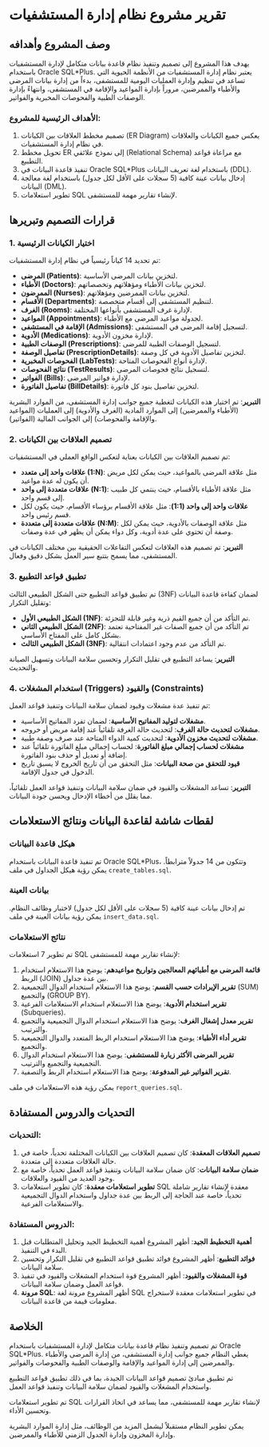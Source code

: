 # تقرير مشروع نظام إدارة المستشفيات

## وصف المشروع وأهدافه

يهدف هذا المشروع إلى تصميم وتنفيذ نظام قاعدة بيانات متكامل لإدارة المستشفيات باستخدام Oracle SQL*Plus. يعتبر نظام إدارة المستشفيات من الأنظمة الحيوية التي تساعد في تنظيم وإدارة العمليات اليومية للمستشفى، بدءاً من إدارة بيانات المرضى والأطباء والممرضين، مروراً بإدارة المواعيد والإقامة في المستشفى، وانتهاءً بإدارة الوصفات الطبية والفحوصات المخبرية والفواتير.

### الأهداف الرئيسية للمشروع:

1. تصميم مخطط العلاقات بين الكيانات (ER Diagram) يعكس جميع الكيانات والعلاقات في نظام إدارة المستشفيات.
2. تحويل مخطط ER إلى نموذج علائقي (Relational Schema) مع مراعاة قواعد التطبيع.
3. تنفيذ قاعدة البيانات في Oracle SQL*Plus باستخدام لغة تعريف البيانات (DDL).
4. إدخال بيانات عينة كافية (5 سجلات على الأقل لكل جدول) باستخدام لغة معالجة البيانات (DML).
5. تطوير استعلامات SQL لإنشاء تقارير مهمة للمستشفى.

## قرارات التصميم وتبريرها

### 1. اختيار الكيانات الرئيسية

تم تحديد 14 كياناً رئيسياً في نظام إدارة المستشفيات:

- **المرضى (Patients)**: لتخزين بيانات المرضى الأساسية.
- **الأطباء (Doctors)**: لتخزين بيانات الأطباء ومؤهلاتهم وتخصصاتهم.
- **الممرضون (Nurses)**: لتخزين بيانات الممرضين ومؤهلاتهم.
- **الأقسام (Departments)**: لتنظيم المستشفى إلى أقسام متخصصة.
- **الغرف (Rooms)**: لإدارة غرف المستشفى بأنواعها المختلفة.
- **المواعيد (Appointments)**: لجدولة مواعيد المرضى مع الأطباء.
- **الإقامة في المستشفى (Admissions)**: لتسجيل إقامة المرضى في المستشفى.
- **الأدوية (Medications)**: لإدارة مخزون الأدوية.
- **الوصفات الطبية (Prescriptions)**: لتسجيل الوصفات الطبية للمرضى.
- **تفاصيل الوصفة (PrescriptionDetails)**: لتخزين تفاصيل الأدوية في كل وصفة.
- **الفحوصات المخبرية (LabTests)**: لإدارة أنواع الفحوصات المتاحة.
- **نتائج الفحوصات (TestResults)**: لتسجيل نتائج فحوصات المرضى.
- **الفواتير (Bills)**: لإدارة فواتير المرضى.
- **تفاصيل الفاتورة (BillDetails)**: لتخزين تفاصيل بنود كل فاتورة.

**التبرير**: تم اختيار هذه الكيانات لتغطية جميع جوانب إدارة المستشفى، من الموارد البشرية (الأطباء والممرضين) إلى الموارد المادية (الغرف والأدوية) إلى العمليات (المواعيد والإقامة والفحوصات) إلى الجوانب المالية (الفواتير).

### 2. تصميم العلاقات بين الكيانات

تم تصميم العلاقات بين الكيانات بعناية لتعكس الواقع العملي في المستشفيات:

- **علاقات واحد إلى متعدد (1:N)**: مثل علاقة المرضى بالمواعيد، حيث يمكن لكل مريض أن يكون له عدة مواعيد.
- **علاقات متعددة إلى واحد (N:1)**: مثل علاقة الأطباء بالأقسام، حيث ينتمي كل طبيب إلى قسم واحد.
- **علاقات واحد إلى واحد (1:1)**: مثل علاقة الأقسام برؤساء الأقسام، حيث يكون لكل قسم رئيس واحد.
- **علاقات متعددة إلى متعددة (N:M)**: مثل علاقة الوصفات بالأدوية، حيث يمكن لكل وصفة أن تحتوي على عدة أدوية، وكل دواء يمكن أن يظهر في عدة وصفات.

**التبرير**: تم تصميم هذه العلاقات لتعكس التفاعلات الحقيقية بين مختلف الكيانات في المستشفى، مما يسمح بتتبع سير العمل بشكل دقيق وفعال.

### 3. تطبيق قواعد التطبيع

تم تطبيق قواعد التطبيع حتى الشكل الطبيعي الثالث (3NF) لضمان كفاءة قاعدة البيانات وتقليل التكرار:

- **الشكل الطبيعي الأول (1NF)**: تم التأكد من أن جميع القيم ذرية وغير قابلة للتجزئة.
- **الشكل الطبيعي الثاني (2NF)**: تم التأكد من أن جميع الصفات غير المفتاحية تعتمد بشكل كامل على المفتاح الأساسي.
- **الشكل الطبيعي الثالث (3NF)**: تم التأكد من عدم وجود اعتمادات انتقالية.

**التبرير**: يساعد التطبيع في تقليل التكرار وتحسين سلامة البيانات وتسهيل الصيانة والتحديث.

### 4. استخدام المشغلات (Triggers) والقيود (Constraints)

تم تنفيذ عدة مشغلات وقيود لضمان سلامة البيانات وتنفيذ قواعد العمل:

- **مشغلات لتوليد المفاتيح الأساسية**: لضمان تفرد المفاتيح الأساسية.
- **مشغلات لتحديث حالة الغرف**: لتحديث حالة الغرفة تلقائياً عند إقامة مريض أو خروجه.
- **مشغلات لتحديث مخزون الأدوية**: لتحديث كمية الدواء المتاحة عند صرف وصفة طبية.
- **مشغلات لحساب إجمالي مبلغ الفاتورة**: لحساب إجمالي مبلغ الفاتورة تلقائياً عند إضافة أو تعديل أو حذف بنود الفاتورة.
- **قيود للتحقق من صحة البيانات**: مثل التحقق من أن تاريخ الخروج لا يسبق تاريخ الدخول في جدول الإقامة.

**التبرير**: تساعد المشغلات والقيود في ضمان سلامة البيانات وتنفيذ قواعد العمل تلقائياً، مما يقلل من أخطاء الإدخال ويحسن جودة البيانات.

## لقطات شاشة لقاعدة البيانات ونتائج الاستعلامات

### هيكل قاعدة البيانات

تم تنفيذ قاعدة البيانات باستخدام Oracle SQL*Plus، وتتكون من 14 جدولاً مترابطاً. يمكن رؤية هيكل الجداول في ملف `create_tables.sql`.

### بيانات العينة

تم إدخال بيانات عينة كافية (5 سجلات على الأقل لكل جدول) لاختبار وظائف النظام. يمكن رؤية بيانات العينة في ملف `insert_data.sql`.

### نتائج الاستعلامات

تم تطوير 7 استعلامات SQL لإنشاء تقارير مهمة للمستشفى:

1. **قائمة المرضى مع أطبائهم المعالجين وتواريخ مواعيدهم**: يوضح هذا الاستعلام استخدام الربط (JOIN) بين عدة جداول.
2. **تقرير الإيرادات حسب القسم**: يوضح هذا الاستعلام استخدام الدوال التجميعية (SUM) والتجميع (GROUP BY).
3. **تقرير استخدام الأدوية**: يوضح هذا الاستعلام استخدام الاستعلامات الفرعية (Subqueries).
4. **تقرير معدل إشغال الغرف**: يوضح هذا الاستعلام استخدام الدوال التجميعية والتجميع والترتيب.
5. **تقرير أداء الأطباء**: يوضح هذا الاستعلام استخدام الربط المتعدد والدوال التجميعية والتجميع.
6. **تقرير المرضى الأكثر زيارة للمستشفى**: يوضح هذا الاستعلام استخدام الدوال التجميعية والتجميع والترتيب.
7. **تقرير الفواتير غير المدفوعة**: يوضح هذا الاستعلام استخدام الربط والتصفية.

يمكن رؤية هذه الاستعلامات في ملف `report_queries.sql`.

## التحديات والدروس المستفادة

### التحديات:

1. **تصميم العلاقات المعقدة**: كان تصميم العلاقات بين الكيانات المختلفة تحدياً، خاصة في حالة العلاقات متعددة إلى متعددة.
2. **ضمان سلامة البيانات**: كان ضمان سلامة البيانات وتنفيذ قواعد العمل تحدياً، خاصة مع وجود العديد من القيود والعلاقات.
3. **تطوير استعلامات معقدة**: كان تطوير استعلامات SQL معقدة لإنشاء تقارير شاملة تحدياً، خاصة عند الحاجة إلى الربط بين عدة جداول واستخدام الدوال التجميعية والاستعلامات الفرعية.

### الدروس المستفادة:

1. **أهمية التخطيط الجيد**: أظهر المشروع أهمية التخطيط الجيد وتحليل المتطلبات قبل البدء في التنفيذ.
2. **فوائد التطبيع**: أظهر المشروع فوائد تطبيق قواعد التطبيع في تقليل التكرار وتحسين سلامة البيانات.
3. **قوة المشغلات والقيود**: أظهر المشروع قوة استخدام المشغلات والقيود في تنفيذ قواعد العمل وضمان سلامة البيانات.
4. **مرونة SQL**: أظهر المشروع مرونة لغة SQL في تطوير استعلامات معقدة لاستخراج معلومات قيمة من قاعدة البيانات.

## الخلاصة

تم تصميم وتنفيذ نظام قاعدة بيانات متكامل لإدارة المستشفيات باستخدام Oracle SQL*Plus. يغطي النظام جميع جوانب إدارة المستشفى، من إدارة المرضى والأطباء والممرضين إلى إدارة المواعيد والإقامة والوصفات الطبية والفحوصات والفواتير.

تم تطبيق مبادئ تصميم قواعد البيانات الجيدة، بما في ذلك تطبيق قواعد التطبيع واستخدام المشغلات والقيود لضمان سلامة البيانات وتنفيذ قواعد العمل.

تم تطوير استعلامات SQL لإنشاء تقارير مهمة للمستشفى، مما يساعد في اتخاذ القرارات وتحسين الأداء.

يمكن تطوير النظام مستقبلاً ليشمل المزيد من الوظائف، مثل إدارة الموارد البشرية وإدارة المخزون وإدارة الجدول الزمني للأطباء والممرضين.
